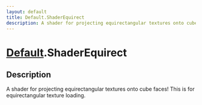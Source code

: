 ```yaml
---
layout: default
title: Default.ShaderEquirect
description: A shader for projecting equirectangular textures onto cube faces! This is for equirectangular texture loading.
---
```

# [Default]({{site.url}}/Pages/Reference/Default.html).ShaderEquirect

## Description
A shader for projecting equirectangular textures onto
cube faces! This is for equirectangular texture loading.

